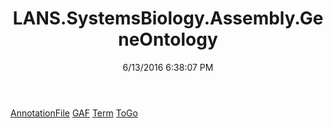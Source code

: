 ﻿---
title: LANS.SystemsBiology.Assembly.GeneOntology
date: 6/13/2016 6:38:07 PM
---

[AnnotationFile](T-LANS.SystemsBiology.Assembly.GeneOntology.AnnotationFile.html)
[GAF](T-LANS.SystemsBiology.Assembly.GeneOntology.GAF.html)
[Term](T-LANS.SystemsBiology.Assembly.GeneOntology.Term.html)
[ToGo](T-LANS.SystemsBiology.Assembly.GeneOntology.ToGo.html)
